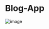 # Blog-App
![image](https://github.com/vlantonakos/Blog-App/assets/107072477/46956436-ace2-41e0-98d1-3290aa2efe00)

